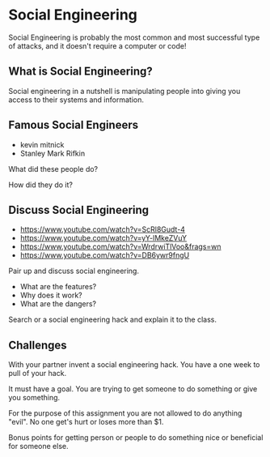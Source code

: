 # Social Engineering

Social Engineering is probably the most common
and most successful type of attacks, and it 
doesn't require a computer or code!

## What is Social Engineering? 

Social engineering in a nutshell is manipulating 
people into giving you access to their systems
and information. 

## Famous Social Engineers

- kevin mitnick
- Stanley Mark Rifkin

What did these people do? 

How did they do it? 

## Discuss Social Engineering

- https://www.youtube.com/watch?v=ScRl8Gudt-4
- https://www.youtube.com/watch?v=yY-lMkeZVuY
- https://www.youtube.com/watch?v=WrdrwiTlVoo&frags=wn
- https://www.youtube.com/watch?v=DB6ywr9fngU


Pair up and discuss social engineering. 

- What are the features? 
- Why does it work? 
- What are the dangers? 

Search or a social engineering hack and explain 
it to the class. 

## Challenges 

With your partner invent a social engineering hack. 
You have a one week to pull of your hack. 

It must have a goal. You are trying to get someone 
to do something or give you something. 

For the purpose of this assignment you are not 
allowed to do anything "evil". No one get's hurt or 
loses more than $1.

Bonus points for getting person or people to do 
something nice or beneficial for someone else. 